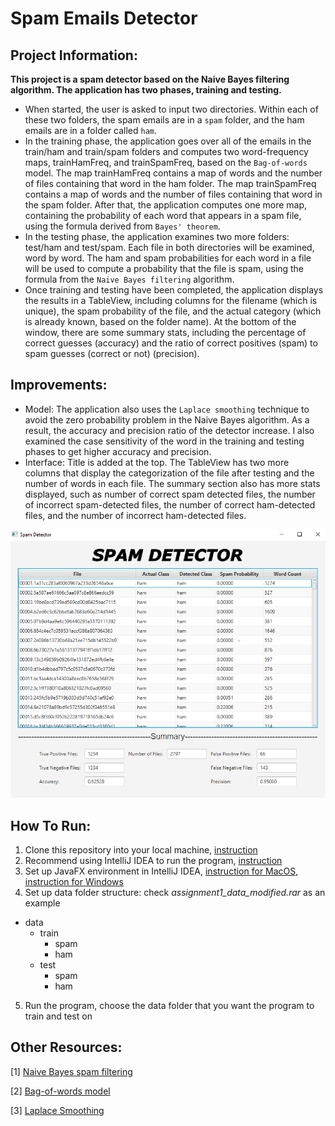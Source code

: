 # Spam Emails Detector

## Project Information:

**This project is a spam detector based on the Naive Bayes filtering algorithm. The application has two phases, training and testing.**

-   When started, the user is asked to input two directories. Within each of these two folders, the spam emails are in a `spam` folder, and the ham emails are in a folder called `ham`.
-   In the training phase, the application goes over all of the emails in the train/ham and train/spam folders and computes two word-frequency maps, trainHamFreq, and trainSpamFreq, based on the `Bag-of-words` model. The map trainHamFreq contains a map of words and the number of files containing that word in the ham folder. The map trainSpamFreq contains a map of words and the number of files containing that word in the spam folder. After that, the application computes one more map, containing the probability of each word that appears in a spam file, using the formula derived from `Bayes' theorem`.
-   In the testing phase, the application examines two more folders: test/ham and test/spam. Each file in both directories will be examined, word by word. The ham and spam probabilities for each word in a file will be used to compute a probability that the file is spam, using the formula from the `Naive Bayes filtering` algorithm.
-   Once training and testing have been completed, the application displays the results in a TableView, including columns for the filename (which is unique), the spam probability of the file, and the actual category (which is already known, based on the folder name). At the bottom of the window, there are some summary stats, including the percentage of correct guesses (accuracy) and the ratio of correct positives (spam) to
    spam guesses (correct or not) (precision).

## Improvements:

-   Model: The application also uses the `Laplace smoothing` technique to avoid the zero probability problem in the Naive Bayes algorithm. As a result, the accuracy and precision ratio of the detector increase. I also examined the case sensitivity of the word in the training and testing phases to get higher accuracy and precision.
-   Interface: Title is added at the top. The TableView has two more columns that display the categorization of the file after testing and the number of words in each file. The summary section also has more stats displayed, such as number of correct spam detected files, the number of incorrect spam-detected files, the number of correct ham-detected files, and the number of incorrect ham-detected files.

![ui](ui.PNG)

## How To Run:

1. Clone this repository into your local machine, [instruction](https://docs.github.com/en/github/creating-cloning-and-archiving-repositories/cloning-a-repository)
2. Recommend using IntelliJ IDEA to run the program, [instruction](https://www.jetbrains.com/idea/download/#section=windows)
3. Set up JavaFX environment in IntelliJ IDEA, [instruction for MacOS](https://www.jetbrains.com/help/idea/javafx.html), [instruction for Windows](https://youtu.be/Ope4icw6bVk)
4. Set up data folder structure: check _assignment1_data_modified.rar_ as an example

-   data
    -   train
        -   spam
        -   ham
    -   test
        -   spam
        -   ham

5. Run the program, choose the data folder that you want the program to train and test on

## Other Resources:

[1] [Naive Bayes spam filtering](https://en.wikipedia.org/wiki/Naive_Bayes_spam_filtering)

[2] [Bag-of-words model](https://en.wikipedia.org/wiki/Bag-of-words_model)

[3] [Laplace Smoothing](https://en.wikipedia.org/wiki/Additive_smoothing)
